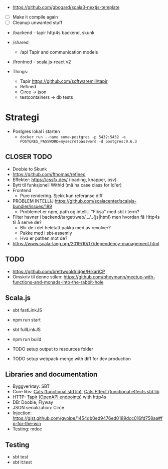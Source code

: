 - https://github.com/gbogard/scala3-nextjs-template
- [ ] Make it compile again
- [ ] Cleanup unwanted stuff

- /backend - tapir http4s backend, skunk
- /shared
    - /api Tapir and communication models
- /frontned -  scala.js-react v2

- Things:
  - Tapir https://github.com/softwaremill/tapir
  - Refined
  - Circe -> json
  - testcontainers -> db tests


# Strategi

- Postgres lokal i starten
  - `docker run --name some-postgres -p 5432:5432 -e POSTGRES_PASSWORD=mysecretpassword -d postgres:9.6.3`

## CLOSER TODO

- Doobie to Skunk
- https://github.com/fthomas/refined
- Effekter: https://cssfx.dev/ (loading, knapper, osv)
- Bytt til funksjonell WithId (må ha case class for Id'er)
- Frontend
  - Pure rendering. Sjekk kun referanse diff
- PROBLEM INTELLIJ https://github.com/scalacenter/scalajs-bundler/issues/189
  - Problemet er npm, path og intellij. "Fiksa" med sbt i term?
- Filter havner i backend/target/web/.../..{js|html} men hvordan få Http4s til å serve de?
  - Blir de i det heletatt pakka med av revolver?
  - Pakke med i sbt-assemly
  - Hva er pathen mot de?
- https://www.scala-lang.org/2019/10/17/dependency-management.html


## TODO

- https://github.com/brettwooldridge/HikariCP
- Omskriv til denne stilen: https://github.com/pheymann/meetup-with-functions-and-monads-into-the-rabbit-hole


## Scala.js
- sbt fastLinkJS
- npm run start

- sbt fullLinkJS
- npm run build
- TODO setup output to resources folder
- TODO setup webpack-merge with diff for dev production

## Libraries and documentation

- Byggverktøy: SBT
- Core libs: [Cats (functional std lib)](), [Cats Effect (functional effects std lib]()
- HTTP: [Tapir (OpenAPI endpoints)](https://tapir.softwaremill.com/en/latest/endpoint/basics.html) with http4s
- DB: Doobie, Flyway
- JSON serialization: Circe
- Injection: https://gist.github.com/gvolpe/1454db0ed9476ed0189dcc016fd758aa#fp-for-the-win
- Testing: mdoc


## Testing

- sbt test
- sbt it:test
